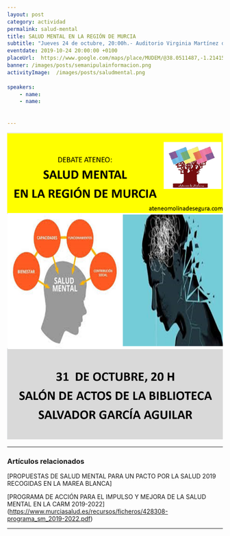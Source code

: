 ```yaml
---
layout: post
category: actividad
permalink: salud-mental
title: SALUD MENTAL EN LA REGIÓN DE MURCIA    
subtitle: "Jueves 24 de octubre, 20:00h.- Auditorio Virginia Martínez del MUDEM"
eventdate: 2019-10-24 20:00:00 +0100
placeUrl:  https://www.google.com/maps/place/MUDEM/@38.0511487,-1.2141566,15z/data=!4m5!3m4!1s0x0:0xde6031502e1b4fbc!8m2!3d38.0511487!4d-1.2141566
banner: /images/posts/semanipulainformacion.png
activityImage:  /images/posts/saludmental.png  
     
speakers:  
    - name:
    - name: 
    

---
```


![cartel](/images/posts/saludmental.png)  


***

### Artículos relacionados

[PROPUESTAS DE SALUD MENTAL PARA UN PACTO POR LA SALUD 2019 RECOGIDAS EN LA MAREA BLANCA]

[PROGRAMA DE ACCIÓN PARA EL IMPULSO Y MEJORA DE LA SALUD MENTAL EN LA CARM 2019-2022]  
(https://www.murciasalud.es/recursos/ficheros/428308-programa_sm_2019-2022.pdf)

***
